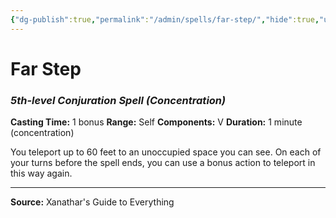 ```yaml
---
{"dg-publish":true,"permalink":"/admin/spells/far-step/","hide":true,"updated":"2025-08-05T19:49:54.515+01:00"}
---
```


# Far Step
### *5th-level Conjuration Spell* *(Concentration)*
**Casting Time:** 1 bonus
**Range:** Self
**Components:** V
**Duration:** 1 minute (concentration)

You teleport up to 60 feet to an unoccupied space you can see. On each of your turns before the spell ends, you can use a bonus action to teleport in this way again.

---
**Source:** Xanathar's Guide to Everything